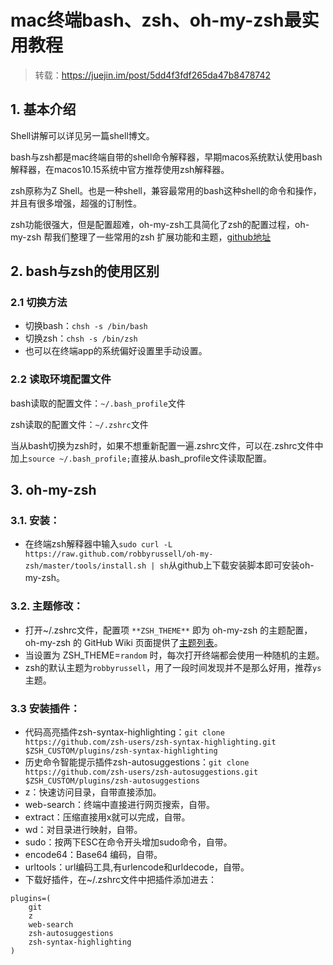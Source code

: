 # mac终端bash、zsh、oh-my-zsh最实用教程

> 转载：https://juejin.im/post/5dd4f3fdf265da47b8478742

## 1.  基本介绍

Shell讲解可以详见另一篇shell博文。

bash与zsh都是mac终端自带的shell命令解释器，早期macos系统默认使用bash解释器，在macos10.15系统中官方推荐使用zsh解释器。

zsh原称为Z Shell。也是一种shell，兼容最常用的bash这种shell的命令和操作，并且有很多增强，超强的订制性。

zsh功能很强大，但是配置超难，oh-my-zsh工具简化了zsh的配置过程，oh-my-zsh 帮我们整理了一些常用的zsh 扩展功能和主题，[github地址](https://github.com/robbyrussell/oh-my-zsh)

## 2. bash与zsh的使用区别

### 2.1 切换方法

- 切换bash：`chsh -s /bin/bash`
- 切换zsh：`chsh -s /bin/zsh`
- 也可以在终端app的系统偏好设置里手动设置。

### 2.2 读取环境配置文件

bash读取的配置文件：`~/.bash_profile`文件

zsh读取的配置文件：`~/.zshrc`文件

当从bash切换为zsh时，如果不想重新配置一遍.zshrc文件，可以在.zshrc文件中加上`source ~/.bash_profile;`直接从.bash_profile文件读取配置。

## 3. oh-my-zsh

### 3.1. 安装：

- 在终端zsh解释器中输入`sudo curl -L https://raw.github.com/robbyrussell/oh-my-zsh/master/tools/install.sh | sh`从github上下载安装脚本即可安装oh-my-zsh。

### 3.2. 主题修改：

- 打开~/.zshrc文件，配置项 `**ZSH_THEME**` 即为 oh-my-zsh 的主题配置，oh-my-zsh 的 GitHub Wiki 页面提供了[主题列表](https://github.com/robbyrussell/oh-my-zsh/wiki/themes)。
- 当设置为 ZSH_THEME=`random` 时，每次打开终端都会使用一种随机的主题。
- zsh的默认主题为`robbyrussell`，用了一段时间发现并不是那么好用，推荐`ys`主题。

### 3.3 安装插件：

- 代码高亮插件zsh-syntax-highlighting：`git clone https://github.com/zsh-users/zsh-syntax-highlighting.git $ZSH_CUSTOM/plugins/zsh-syntax-highlighting`
- 历史命令智能提示插件zsh-autosuggestions：`git clone https://github.com/zsh-users/zsh-autosuggestions.git $ZSH_CUSTOM/plugins/zsh-autosuggestions`
- z：快速访问目录，自带直接添加。
- web-search：终端中直接进行网页搜索，自带。
- extract：压缩直接用x就可以完成，自带。
- wd：对目录进行映射，自带。
- sudo：按两下ESC在命令开头增加sudo命令，自带。
- encode64：Base64 编码，自带。
- urltools：url编码工具,有urlencode和urldecode，自带。
- 下载好插件，在~/.zshrc文件中把插件添加进去：

```shell
plugins=(
    git
    z
    web-search
    zsh-autosuggestions
    zsh-syntax-highlighting
)
```



